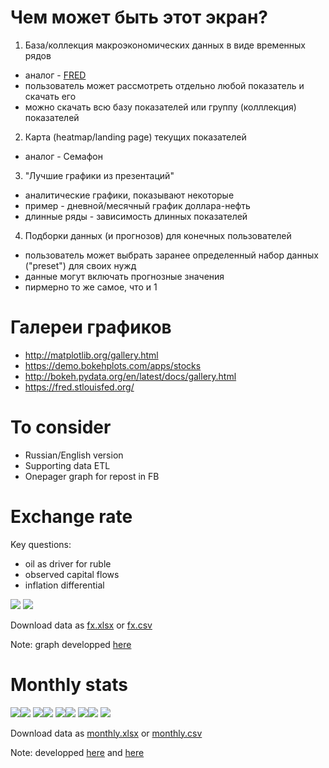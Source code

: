 Чем может быть этот экран?
==========================
1. База/коллекция макроэкономических данных в виде временных рядов 
 - аналог - [FRED](https://fred.stlouisfed.org/)
 - пользователь может рассмотреть отдельно любой показатель и скачать его 
 - можно скачать всю базу показателей или группу (колллекция) показателей 
 
2. Карта (heatmap/landing page) текущих показателей 
 - аналог - Семафон 
 
3. "Лучшие графики из презентаций"
 - аналитические графики, показывают некоторые 
 - пример - дневной/месячный график  доллара-нефть   
 - длинные ряды - зависимость длинных показателей
 
4. Подборки данных (и прогнозов) для конечных пользователей
 - пользователь может выбрать заранее определенный набор данных ("preset") для своих нужд
 - данные могут включать прогнозные значения
 - пирмерно то же самое, что и 1
 
Галереи графиков
================
- <http://matplotlib.org/gallery.html>
- <https://demo.bokehplots.com/apps/stocks>
- <http://bokeh.pydata.org/en/latest/docs/gallery.html>
- <https://fred.stlouisfed.org/>

To consider
===========

- Russian/English version
- Supporting data ETL
- Onepager graph for repost in FB


Exchange rate
=============
Key questions:
- oil as driver for ruble 
- observed capital flows 
- inflation differential 

![](images/rub_oil.png)
![](images/rub_oil_ts.png)

Download data as [fx.xlsx](data/fx.xlsx) or [fx.csv](data/fx.csv)

Note: graph developped [here](https://github.com/epogrebnyak/viz_demo) 


Monthly stats
=============

![](images/m_GDP.png)![](images/m_CPI.png)
![](images/m_GOV.png)![](images/m_GOV2.png)
![](images/m_FX.png)![](images/m_BOP.png)
![](images/m_REAL.png)![](images/m_REAL2.png)
![](images/m_CREDIT.png)

Download data as [monthly.xlsx](data/monthly.xlsx) or [monthly.csv](data/monthly.csv)

Note: developped [here](https://github.com/epogrebnyak/data-lab) and [here](https://github.com/epogrebnyak/data-rosstat-kep)


